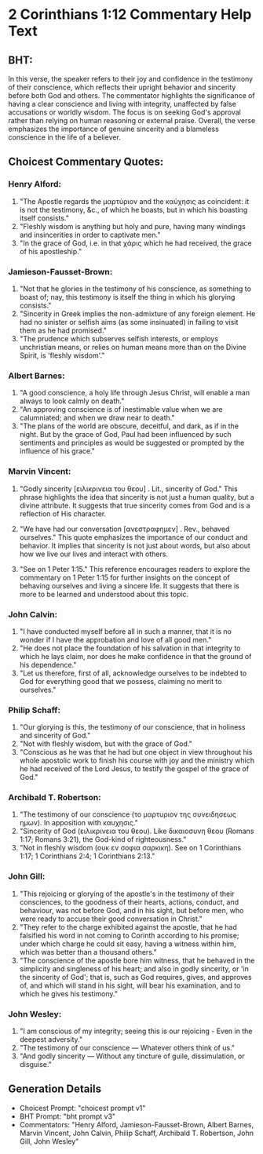 # 2 Corinthians 1:12 Commentary Help Text

## BHT:
In this verse, the speaker refers to their joy and confidence in the testimony of their conscience, which reflects their upright behavior and sincerity before both God and others. The commentator highlights the significance of having a clear conscience and living with integrity, unaffected by false accusations or worldly wisdom. The focus is on seeking God's approval rather than relying on human reasoning or external praise. Overall, the verse emphasizes the importance of genuine sincerity and a blameless conscience in the life of a believer.

## Choicest Commentary Quotes:
### Henry Alford:
1. "The Apostle regards the μαρτύριον and the καύχησις as coincident: it is not the testimony, &c., of which he boasts, but in which his boasting itself consists."
2. "Fleshly wisdom is anything but holy and pure, having many windings and insincerities in order to captivate men."
3. "In the grace of God, i.e. in that χάρις which he had received, the grace of his apostleship."

### Jamieson-Fausset-Brown:
1. "Not that he glories in the testimony of his conscience, as something to boast of; nay, this testimony is itself the thing in which his glorying consists."
2. "Sincerity in Greek implies the non-admixture of any foreign element. He had no sinister or selfish aims (as some insinuated) in failing to visit them as he had promised."
3. "The prudence which subserves selfish interests, or employs unchristian means, or relies on human means more than on the Divine Spirit, is 'fleshly wisdom'."

### Albert Barnes:
1. "A good conscience, a holy life through Jesus Christ, will enable a man always to look calmly on death."
2. "An approving conscience is of inestimable value when we are calumniated; and when we draw near to death."
3. "The plans of the world are obscure, deceitful, and dark, as if in the night. But by the grace of God, Paul had been influenced by such sentiments and principles as would be suggested or prompted by the influence of his grace."

### Marvin Vincent:
1. "Godly sincerity [ειλικρινεια του θεου] . Lit., sincerity of God." This phrase highlights the idea that sincerity is not just a human quality, but a divine attribute. It suggests that true sincerity comes from God and is a reflection of His character.

2. "We have had our conversation [ανεστραφημεν] . Rev., behaved ourselves." This quote emphasizes the importance of our conduct and behavior. It implies that sincerity is not just about words, but also about how we live our lives and interact with others.

3. "See on 1 Peter 1:15." This reference encourages readers to explore the commentary on 1 Peter 1:15 for further insights on the concept of behaving ourselves and living a sincere life. It suggests that there is more to be learned and understood about this topic.

### John Calvin:
1. "I have conducted myself before all in such a manner, that it is no wonder if I have the approbation and love of all good men."
2. "He does not place the foundation of his salvation in that integrity to which he lays claim, nor does he make confidence in that the ground of his dependence."
3. "Let us therefore, first of all, acknowledge ourselves to be indebted to God for everything good that we possess, claiming no merit to ourselves."

### Philip Schaff:
1. "Our glorying is this, the testimony of our conscience, that in holiness and sincerity of God." 
2. "Not with fleshly wisdom, but with the grace of God." 
3. "Conscious as he was that he had but one object in view throughout his whole apostolic work to finish his course with joy and the ministry which he had received of the Lord Jesus, to testify the gospel of the grace of God."

### Archibald T. Robertson:
1. "The testimony of our conscience (το μαρτυριον της συνειδησεως ημων). In apposition with καυχησις." 
2. "Sincerity of God (ειλικρινεια του θεου). Like δικαιοσυνη θεου (Romans 1:17; Romans 3:21), the God-kind of righteousness."
3. "Not in fleshly wisdom (ουκ εν σοφια σαρκικη). See on 1 Corinthians 1:17; 1 Corinthians 2:4; 1 Corinthians 2:13."

### John Gill:
1. "This rejoicing or glorying of the apostle's in the testimony of their consciences, to the goodness of their hearts, actions, conduct, and behaviour, was not before God, and in his sight, but before men, who were ready to accuse their good conversation in Christ."
2. "They refer to the charge exhibited against the apostle, that he had falsified his word in not coming to Corinth according to his promise; under which charge he could sit easy, having a witness within him, which was better than a thousand others."
3. "The conscience of the apostle bore him witness, that he behaved in the simplicity and singleness of his heart; and also in godly sincerity, or 'in the sincerity of God'; that is, such as God requires, gives, and approves of, and which will stand in his sight, will bear his examination, and to which he gives his testimony."

### John Wesley:
1. "I am conscious of my integrity; seeing this is our rejoicing - Even in the deepest adversity."
2. "The testimony of our conscience — Whatever others think of us."
3. "And godly sincerity — Without any tincture of guile, dissimulation, or disguise."


## Generation Details
- Choicest Prompt: "choicest prompt v1"
- BHT Prompt: "bht prompt v3"
- Commentators: "Henry Alford, Jamieson-Fausset-Brown, Albert Barnes, Marvin Vincent, John Calvin, Philip Schaff, Archibald T. Robertson, John Gill, John Wesley"
